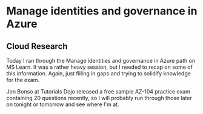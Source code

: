 # Manage identities and governance in Azure

## Cloud Research

Today I ran through the Manage identities and governance in Azure path on MS Learn. It was a rather heavy session, but I needed to recap on some of this information. Again, just filling in gaps and trying to solidify knowledge for the exam.

Jon Bonso at Tutorials Dojo released a free sample AZ-104 practice exam containing 20 questions recently, so I will probably run through those later on tonight or tomorrow and see where I'm at. 
